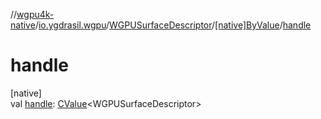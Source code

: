 //[wgpu4k-native](../../../../index.md)/[io.ygdrasil.wgpu](../../index.md)/[WGPUSurfaceDescriptor](../index.md)/[[native]ByValue](index.md)/[handle](handle.md)

# handle

[native]\
val [handle](handle.md): [CValue](https://kotlinlang.org/api/core/kotlin-stdlib/kotlinx.cinterop/-c-value/index.html)&lt;WGPUSurfaceDescriptor&gt;